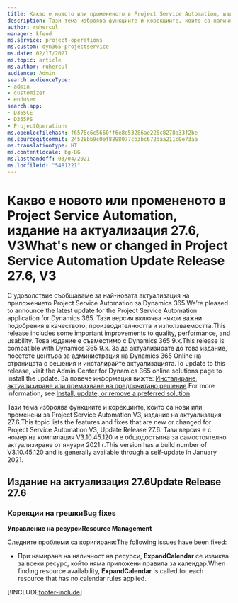 ```yaml
---
title: Какво е новото или промененото в Project Service Automation, издание на актуализация 27.6, актуална корекция, V3
description: Тази тема изброява функциите и корекциите, които са налични за актуализацията на Project Service Automation, издание 27.6, актуална корекция, V3.
author: ruhercul
manager: kfend
ms.service: project-operations
ms.custom: dyn365-projectservice
ms.date: 02/17/2021
ms.topic: article
ms.author: ruhercul
audience: Admin
search.audienceType:
- admin
- customizer
- enduser
search.app:
- D365CE
- D365PS
- ProjectOperations
ms.openlocfilehash: f6576c6c5660ff6e8e53286ae226c8278a33f2be
ms.sourcegitcommit: 24528bb9c0ef8898077cb3bc672daa211c0e73aa
ms.translationtype: HT
ms.contentlocale: bg-BG
ms.lasthandoff: 03/04/2021
ms.locfileid: "5481221"
---
```

# <a name="whats-new-or-changed-in-project-service-automation-update-release-276-v3"></a><span data-ttu-id="6e084-103">Какво е новото или промененото в Project Service Automation, издание на актуализация 27.6, V3</span><span class="sxs-lookup"><span data-stu-id="6e084-103">What's new or changed in Project Service Automation Update Release 27.6, V3</span></span>

<span data-ttu-id="6e084-104">С удоволствие съобщаваме за най-новата актуализация на приложението Project Service Automation за Dynamics 365.</span><span class="sxs-lookup"><span data-stu-id="6e084-104">We’re pleased to announce the latest update for the Project Service Automation application for Dynamics 365.</span></span> <span data-ttu-id="6e084-105">Тази версия включва някои важни подобрения в качеството, производителността и използваемостта.</span><span class="sxs-lookup"><span data-stu-id="6e084-105">This release includes some important improvements to quality, performance, and usability.</span></span> <span data-ttu-id="6e084-106">Това издание е съвместимо с Dynamics 365 9.x.</span><span class="sxs-lookup"><span data-stu-id="6e084-106">This release is compatible with Dynamics 365 9.x.</span></span> <span data-ttu-id="6e084-107">За да актуализирате до това издание, посетете центъра за администрация на Dynamics 365 Online на страницата с решения и инсталирайте актуализацията.</span><span class="sxs-lookup"><span data-stu-id="6e084-107">To update to this release, visit the Admin Center for Dynamics 365 online solutions page to install the update.</span></span> <span data-ttu-id="6e084-108">За повече информация вижте: [Инсталиране, актуализиране или премахване на предпочитано решение](https://docs.microsoft.com/power-platform/admin/install-remove-preferred-solution).</span><span class="sxs-lookup"><span data-stu-id="6e084-108">For more information, see [Install, update, or remove a preferred solution](https://docs.microsoft.com/power-platform/admin/install-remove-preferred-solution).</span></span>

<span data-ttu-id="6e084-109">Тази тема изброява функциите и корекциите, които са нови или променени за Project Service Automation V3, издание на актуализация 27.6.</span><span class="sxs-lookup"><span data-stu-id="6e084-109">This topic lists the features and fixes that are new or changed for Project Service Automation V3, Update Release 27.6.</span></span> <span data-ttu-id="6e084-110">Тази версия е с номер на компилация V3.10.45.120 и е общодостъпна за самостоятелно актуализиране от януари 2021 г.</span><span class="sxs-lookup"><span data-stu-id="6e084-110">This version has a build number of V3.10.45.120 and is generally available through a self-update in January 2021.</span></span>

## <a name="update-release-276"></a><span data-ttu-id="6e084-111">Издание на актуализация 27.6</span><span class="sxs-lookup"><span data-stu-id="6e084-111">Update Release 27.6</span></span>

### <a name="bug-fixes"></a><span data-ttu-id="6e084-112">Корекции на грешки</span><span class="sxs-lookup"><span data-stu-id="6e084-112">Bug fixes</span></span>


<span data-ttu-id="6e084-113">**Управление на ресурси**</span><span class="sxs-lookup"><span data-stu-id="6e084-113">**Resource Management**</span></span>

<span data-ttu-id="6e084-114">Следните проблеми са коригирани:</span><span class="sxs-lookup"><span data-stu-id="6e084-114">The following issues have been fixed:</span></span>

- <span data-ttu-id="6e084-115">При намиране на наличност на ресурси, **ExpandCalendar** се извиква за всеки ресурс, който няма приложени правила за календар.</span><span class="sxs-lookup"><span data-stu-id="6e084-115">When finding resource availability, **ExpandCalendar** is called for each resource that has no calendar rules applied.</span></span>


[!INCLUDE[footer-include](../includes/footer-banner.md)]
